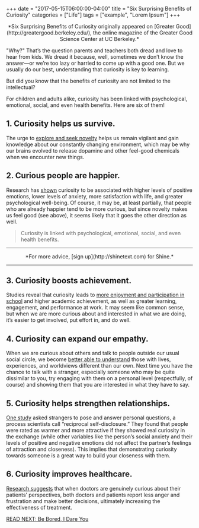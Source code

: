 +++
  date = "2017-05-15T06:00:00-04:00"
  title = "Six Surprising Benefits of Curiosity"
  categories = ["Life"]
  tags = ["example", "Lorem Ipsum"]
+++



<center>*Six Surprising Benefits of Curiosity originally appeared on [Greater Good](http://greatergood.berkeley.edu/), the online magazine of the Greater Good Science Center at UC Berkeley.*</center>

<span class="dropcap">"W</span>hy?" That’s the question parents and teachers both dread and love to hear from kids. We dread it because, well, sometimes we don’t know the answer—or we’re too lazy or harried to come up with a good one. But we usually do our best, understanding that curiosity is key to learning.

But did you know that the benefits of curiosity are not limited to the intellectual? 

For children and adults alike, curiosity has been linked with psychological, emotional, social, and even health benefits. Here are six of them!

## 1. Curiosity helps us survive. 

The urge to [explore and seek novelty](http://greatergood.berkeley.edu/article/item/nine_things_educators_need_to_know_about_the_brain) helps us remain vigilant and gain knowledge about our constantly changing environment, which may be why our brains evolved to release dopamine and other feel-good chemicals when we encounter new things.


## 2. Curious people are happier. 

Research has [shown](http://www.tandfonline.com/doi/abs/10.1207/s15327752jpa8203_05#.Vbu4EWTF8m8) curiosity to be associated with higher levels of positive emotions, lower levels of anxiety, more satisfaction with life, and greater psychological well-being. Of course, it may be, at least partially, that people who are already happier tend to be more curious, but since novelty makes us feel good (see above), it seems likely that it goes the other direction as well.

> Curiosity is linked with psychological, emotional, social, and even health benefits.
 

---
<center> *For more advice, [sign up](http://shinetext.com) for Shine.* </center>

---



## 3. Curiosity boosts achievement. 

Studies reveal that curiosity leads to [more enjoyment and participation in school](http://psycnet.apa.org/journals/edu/94/3/562/) and higher academic achievement, as well as greater learning, engagement, and performance at work. It may seem like common sense, but when we are more curious about and interested in what we are doing, it’s easier to get involved, put effort in, and do well.

## 4. Curiosity can expand our empathy. 

When we are curious about others and talk to people outside our usual social circle, we become [better able to understand](http://greatergood.berkeley.edu/article/item/six_habits_of_highly_empathic_people1) those with lives, experiences, and worldviews different than our own. Next time you have the chance to talk with a stranger, especially someone who may be quite dissimilar to you, try engaging with them on a personal level (respectfully, of course) and showing them that you are interested in what they have to say.


## 5. Curiosity helps strengthen relationships. 

[One study](http://guilfordjournals.com/doi/abs/10.1521/jscp.23.6.792.54800) asked strangers to pose and answer personal questions, a process scientists call “reciprocal self-disclosure.” They found that people were rated as warmer and more attractive if they showed real curiosity in the exchange (while other variables like the person’s social anxiety and their levels of positive and negative emotions did not affect the partner’s feelings of attraction and closeness). This implies that demonstrating curiosity towards someone is a great way to build your closeness with them.


## 6. Curiosity improves healthcare. 

[Research suggests](http://www.berkeley.edu/news/media/releases/2007/05/08_doctorpatient.shtml) that when doctors are genuinely curious about their patients’ perspectives, both doctors and patients report less anger and frustration and make better decisions, ultimately increasing the effectiveness of treatment.

[READ NEXT: Be Bored, I Dare You](http://advice.shinetext.com/articles/be-bored-i-dare-you/)


<div class="pubexchange_module" id="pubexchange_below_content" data-pubexchange-module-id="2323"></div>

<script>(function(w, d, s, id) {
 w.PUBX=w.PUBX || {pub: "shine_text", discover: false, lazy: true};
 var js, pjs = d.getElementsByTagName(s)[0];
 if (d.getElementById(id)) return;
 js = d.createElement(s); js.id = id; js.async = true;
 js.src = "//main.pubexchange.com/loader.min.js";
 pjs.parentNode.insertBefore(js, pjs);
}(window, document, "script", "pubexchange-jssdk"));</script>
